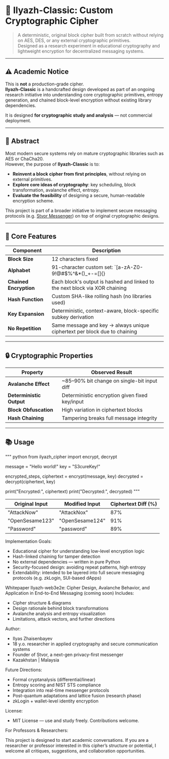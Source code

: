 # 🔐 Ilyazh-Classic: Custom Cryptographic Cipher

> A deterministic, original block cipher built from scratch without relying on AES, DES, or any external cryptographic primitives.  
> Designed as a research experiment in educational cryptography and lightweight encryption for decentralized messaging systems.

---

## ⚠️ Academic Notice

This is **not** a production-grade cipher.  
**Ilyazh-Classic** is a handcrafted design developed as part of an ongoing research initiative into understanding core cryptographic primitives, entropy generation, and chained block-level encryption without existing library dependencies.

It is designed **for cryptographic study and analysis** — not commercial deployment.

---

## 🧠 Abstract

Most modern secure systems rely on mature cryptographic libraries such as AES or ChaCha20.  
However, the purpose of **Ilyazh-Classic** is to:

- **Reinvent a block cipher from first principles**, without relying on external primitives.
- **Explore core ideas of cryptography**: key scheduling, block transformation, avalanche effect, entropy.
- **Evaluate the feasibility** of designing a secure, human-readable encryption scheme.

This project is part of a broader initiative to implement secure messaging protocols (e.g. [Stvor Messenger](https://github.com/sapogeth/Stvor)) on top of original cryptographic designs.

---

## 🧩 Core Features

| Component              | Description                                                                 |
|------------------------|-----------------------------------------------------------------------------|
| **Block Size**         | 12 characters fixed                                                         |
| **Alphabet**           | 91-character custom set: `[a-zA-Z0-9!@#$%^&*()_+-=[]{}|;:,.<>?~\`]`         |
| **Chained Encryption** | Each block's output is hashed and linked to the next block via XOR chaining |
| **Hash Function**      | Custom SHA-like rolling hash (no libraries used)                            |
| **Key Expansion**      | Deterministic, context-aware, block-specific subkey derivation              |
| **No Repetition**      | Same message and key → always unique ciphertext per block due to chaining   |

---

## 🔒 Cryptographic Properties

| Property              | Observed Result                           |
|-----------------------|--------------------------------------------|
| **Avalanche Effect**  | ~85–90% bit change on single-bit input diff |
| **Deterministic Output** | Deterministic encryption given fixed key/input |
| **Block Obfuscation** | High variation in ciphertext blocks        |
| **Hash Chaining**     | Tampering breaks full message integrity    |

---

## 📚 Usage

"""
python
from ilyazh_cipher import encrypt, decrypt

message = "Hello world!"
key = "S3cureKey!"

encrypted_steps, ciphertext = encrypt(message, key)
decrypted = decrypt(ciphertext, key)

print("Encrypted:", ciphertext)
print("Decrypted:", decrypted)
"""

| Original Input  | Modified Input  | Ciphertext Diff (%) |
| --------------- | --------------- | ------------------- |
| "AttackNow"     | "AttackNox"     | 87%                 |
| "OpenSesame123" | "OpenSesame124" | 91%                 |
| "Password"      | "password"      | 89%                 |

Implementation Goals:
- Educational cipher for understanding low-level encryption logic
- Hash-linked chaining for tamper detection
- No external dependencies — written in pure Python
- Security-focused design: avoiding repeat patterns, high entropy
- Extendability: intended to be layered into full secure messaging protocols (e.g. zkLogin, SUI-based dApps)

Whitepaper
Ilyazh-web3e2e: Cipher Design, Avalanche Behavior, and Application in End-to-End Messaging (coming soon)
Includes:
- Cipher structure & diagrams
- Design rationale behind block transformations
- Avalanche analysis and entropy visualization
- Limitations, attack vectors, and further directions

Author:
- Ilyas Zhaisenbayev
- 18 y.o. researcher in applied cryptography and secure communication systems
- Founder of Stvor, a next-gen privacy-first messenger
- Kazakhstan | Malaysia

Future Directions:
- Formal cryptanalysis (differential/linear)
- Entropy scoring and NIST STS compliance
- Integration into real-time messenger protocols
- Post-quantum adaptations and lattice fusion (research phase)
- zkLogin + wallet-level identity encryption

License:
- MIT License — use and study freely. Contributions welcome.

For Professors & Researchers:

This project is designed to start academic conversations.
If you are a researcher or professor interested in this cipher’s structure or potential, I welcome all critiques, suggestions, and collaboration opportunities.
